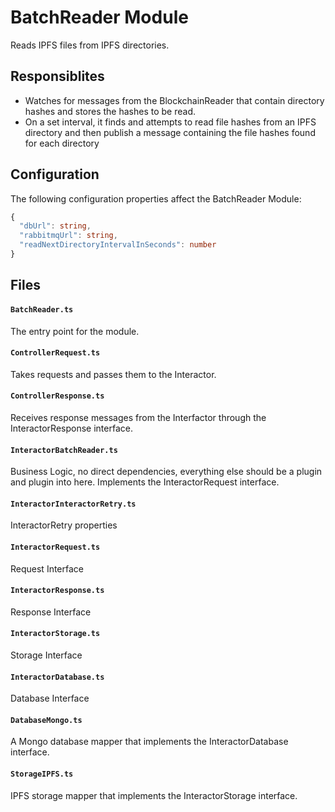 # BatchReader Module
Reads IPFS files from IPFS directories.

## Responsiblites
- Watches for messages from the BlockchainReader that contain directory hashes and stores the hashes to be read.
- On a set interval, it finds and attempts to read file hashes from an IPFS directory and then publish a message containing the file hashes found for each directory

## Configuration

The following configuration properties affect the BatchReader Module:

```ts
{
  "dbUrl": string,
  "rabbitmqUrl": string,
  "readNextDirectoryIntervalInSeconds": number
}
```

## Files

#### `BatchReader.ts`   
The entry point for the module.

#### `ControllerRequest.ts`
Takes requests and passes them to the Interactor.

#### `ControllerResponse.ts`
Receives response messages from the Interfactor through the InteractorResponse interface.

#### `InteractorBatchReader.ts`
Business Logic, no direct dependencies, everything else should be a plugin and plugin into here. Implements the InteractorRequest interface.

#### `InteractorInteractorRetry.ts`
InteractorRetry properties

#### `InteractorRequest.ts`
Request Interface

#### `InteractorResponse.ts`
Response Interface

#### `InteractorStorage.ts`
Storage Interface

#### `InteractorDatabase.ts`
Database Interface

#### `DatabaseMongo.ts`
A Mongo database mapper that implements the InteractorDatabase interface.

#### `StorageIPFS.ts`
IPFS storage mapper that implements the InteractorStorage interface.